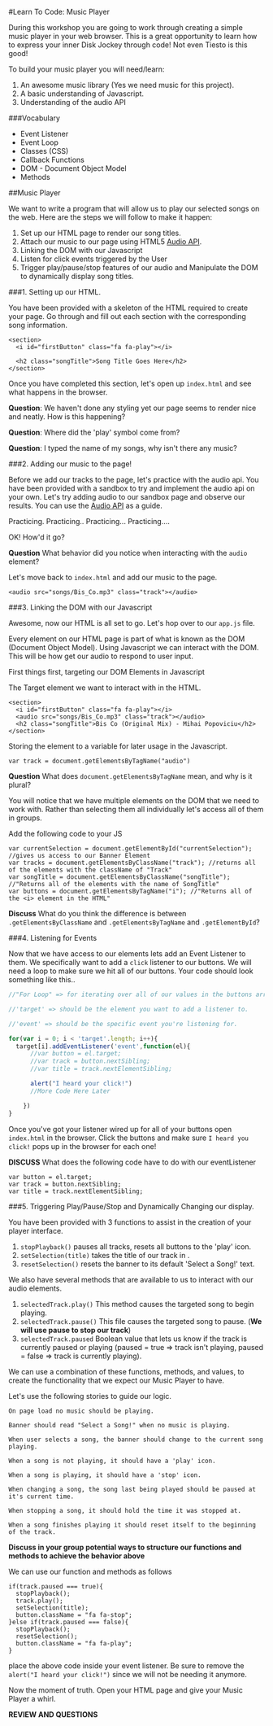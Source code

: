 #Learn To Code: Music Player

During this workshop you are going to work through creating a simple music player in your web browser. This is a great opportunity to learn how to express your inner Disk Jockey through code! Not even Tiesto is this good!

To build your music player you will need/learn:

1. An awesome music library (Yes we need music for this project).
2. A basic understanding of Javascript.
3. Understanding of the audio API

###Vocabulary
- Event Listener
- Event Loop
- Classes (CSS)
- Callback Functions
- DOM - Document Object Model
- Methods

##Music Player

We want to write a program that will allow us to play our selected songs on the web. Here are the steps we will follow to make it happen:

1. Set up our HTML page to render our song titles.
2. Attach our music to our page using HTML5 [Audio API](https://developer.mozilla.org/en-US/docs/Web/HTML/Element/audio).
3. Linking the DOM with our Javascript
4. Listen for click events triggered by the User
5. Trigger play/pause/stop features of our audio and Manipulate the DOM to dynamically display song titles.


###1. Setting up our HTML.

You have been provided with a skeleton of the HTML required to create your page. Go through and fill out each section with the corresponding song information.

```
<section>
  <i id="firstButton" class="fa fa-play"></i>

  <h2 class="songTitle">Song Title Goes Here</h2>
</section>
```
Once you have completed this section, let's open up `index.html` and see what happens in the browser.

**Question**:
We haven't done any styling yet our page seems to render nice and neatly. How is this happening?

**Question**:
Where did the 'play' symbol come from?

**Question**:
I typed the name of my songs, why isn't there any music?

###2. Adding our music to the page!

Before we add our tracks to the page, let's practice with the audio api. You have been provided with a sandbox to try and implement the audio api on your own. Let's try adding audio to our sandbox page and observe our results. You can use the [Audio API](https://developer.mozilla.org/en-US/docs/Web/HTML/Element/audio) as a guide.

Practicing.
Practicing..
Practicing...
Practicing....

OK! How'd it go?

**Question**
What behavior did you notice when interacting with the `audio` element?

Let's move back to `index.html` and add our music to the page.

```
<audio src="songs/Bis_Co.mp3" class="track"></audio>
```

###3. Linking the DOM with our Javascript

Awesome, now our HTML is all set to go. Let's hop over to our `app.js` file.

Every element on our HTML page is part of what is known as the DOM (Document Object Model). Using Javascript we can interact with the DOM. This will be how get our audio to respond to user input.

First things first, targeting our DOM Elements in Javascript

The Target element we want to interact with in the HTML.
```
<section>
  <i id="firstButton" class="fa fa-play"></i>
  <audio src="songs/Bis_Co.mp3" class="track"></audio>
  <h2 class="songTitle">Bis Co (Original Mix) - Mihai Popoviciu</h2>
</section>

```

Storing the element to a variable for later usage in the Javascript.
```
var track = document.getElementsByTagName("audio")
```
**Question**
What does `document.getElementsByTagName` mean, and why is it plural?

You will notice that we have multiple elements on the DOM that we need to work with. Rather than selecting them all individually let's access all of them in groups.

Add the following code to your JS
```
var currentSelection = document.getElementById("currentSelection"); //gives us access to our Banner Element
var tracks = document.getElementsByClassName("track"); //returns all of the elements with the className of "Track"
var songTitle = document.getElementsByClassName("songTitle"); //"Returns all of the elements with the name of SongTitle"
var buttons = document.getElementsByTagName("i"); //"Returns all of the <i> element in the HTML"

```

**Discuss**
What do you think the difference is between `.getElementsByClassName` and `.getElementsByTagName` and `.getElementById`?

###4. Listening for Events

Now that we have access to our elements lets add an Event Listener to them. We specifically want to add a `click` listener to our buttons. We will need a loop to make sure we hit all of our buttons. Your code should look something like this..

```javascript
//"For Loop" => for iterating over all of our values in the buttons array

//'target' => should be the element you want to add a listener to.

//'event' => should be the specific event you're listening for.

for(var i = 0; i < 'target'.length; i++){
  target[i].addEventListener('event',function(el){
      //var button = el.target;
      //var track = button.nextSibling;
      //var title = track.nextElementSibling;

      alert("I heard your click!")
      //More Code Here Later

    })
}

```
Once you've got your listener wired up for all of your buttons open `index.html` in the browser. Click the buttons and make sure `I heard you click!` pops up in the browser for each one!

**DISCUSS**
What does the following code have to do with our eventListener

```
var button = el.target;
var track = button.nextSibling;
var title = track.nextElementSibling;
```


###5. Triggering Play/Pause/Stop and Dynamically Changing our display.

You have been provided with 3 functions to assist in the creation of your player interface.

1. `stopPlayback()` pauses all tracks, resets all buttons to the 'play' icon.
2. `setSelection(title)` takes the title of our track in .
3. `resetSelection()` resets the banner to its default 'Select a Song!' text.

We also have several methods that are available to us to interact with our audio elements.

1. `selectedTrack.play()` This method causes the targeted song to begin playing.
2. `selectedTrack.pause()` This file causes the targeted song to pause. (**We will use pause to stop our track**)
3. `selectedTrack.paused` Boolean value that lets us know if the track is currently paused or playing (paused = true => track isn't playing, paused = false => track is currently playing).

We can use a combination of these functions, methods, and values, to create the functionality that we expect our Music Player to have.

Let's use the following stories to guide our logic.


```
On page load no music should be playing.

Banner should read "Select a Song!" when no music is playing.

When user selects a song, the banner should change to the current song playing.

When a song is not playing, it should have a 'play' icon.

When a song is playing, it should have a 'stop' icon.

When changing a song, the song last being played should be paused at it's current time.

When stopping a song, it should hold the time it was stopped at.

When a song finishes playing it should reset itself to the beginning of the track.

```

**Discuss in your group potential ways to structure our functions and methods to achieve the behavior above**

We can use our function and methods as follows

```
if(track.paused === true){
  stopPlayback();
  track.play();
  setSelection(title);
  button.className = "fa fa-stop";
}else if(track.paused === false){
  stopPlayback();
  resetSelection();
  button.className = "fa fa-play";
}
```
place the above code inside your event listener. Be sure to remove the `alert("I heard your click!")` since we will not be needing it anymore.

Now the moment of truth. Open your HTML page and give your Music Player a whirl.

**REVIEW AND QUESTIONS**
